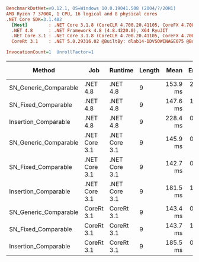 ``` ini

BenchmarkDotNet=v0.12.1, OS=Windows 10.0.19041.508 (2004/?/20H1)
AMD Ryzen 7 3700X, 1 CPU, 16 logical and 8 physical cores
.NET Core SDK=3.1.402
  [Host]        : .NET Core 3.1.8 (CoreCLR 4.700.20.41105, CoreFX 4.700.20.41903), X64 RyuJIT
  .NET 4.8      : .NET Framework 4.8 (4.8.4220.0), X64 RyuJIT
  .NET Core 3.1 : .NET Core 3.1.8 (CoreCLR 4.700.20.41105, CoreFX 4.700.20.41903), X64 RyuJIT
  CoreRt 3.1    : .NET 5.0.29316.02 @BuiltBy: dlab14-DDVSOWINAGE075 @Branch: master @Commit: 40be8b7e2598b2ccb827fd90cd30c0e2d4496941, X64 AOT

InvocationCount=1  UnrollFactor=1  

```
|                Method |           Job |       Runtime | Length |     Mean |   Error |  StdDev | Gen 0 | Gen 1 | Gen 2 | Allocated |
|---------------------- |-------------- |-------------- |------- |---------:|--------:|--------:|------:|------:|------:|----------:|
| SN_Generic_Comparable |      .NET 4.8 |      .NET 4.8 |      9 | 153.9 ms | 2.77 ms | 2.59 ms |     - |     - |     - |         - |
|   SN_Fixed_Comparable |      .NET 4.8 |      .NET 4.8 |      9 | 147.6 ms | 1.22 ms | 1.02 ms |     - |     - |     - |         - |
|  Insertion_Comparable |      .NET 4.8 |      .NET 4.8 |      9 | 228.4 ms | 0.97 ms | 0.86 ms |     - |     - |     - |         - |
| SN_Generic_Comparable | .NET Core 3.1 | .NET Core 3.1 |      9 | 145.9 ms | 0.76 ms | 0.67 ms |     - |     - |     - |         - |
|   SN_Fixed_Comparable | .NET Core 3.1 | .NET Core 3.1 |      9 | 142.7 ms | 0.39 ms | 0.35 ms |     - |     - |     - |         - |
|  Insertion_Comparable | .NET Core 3.1 | .NET Core 3.1 |      9 | 181.5 ms | 1.75 ms | 1.46 ms |     - |     - |     - |         - |
| SN_Generic_Comparable |    CoreRt 3.1 |    CoreRt 3.1 |      9 | 143.4 ms | 0.24 ms | 0.19 ms |     - |     - |     - |         - |
|   SN_Fixed_Comparable |    CoreRt 3.1 |    CoreRt 3.1 |      9 | 143.7 ms | 1.11 ms | 1.03 ms |     - |     - |     - |         - |
|  Insertion_Comparable |    CoreRt 3.1 |    CoreRt 3.1 |      9 | 185.5 ms | 0.91 ms | 0.85 ms |     - |     - |     - |         - |
